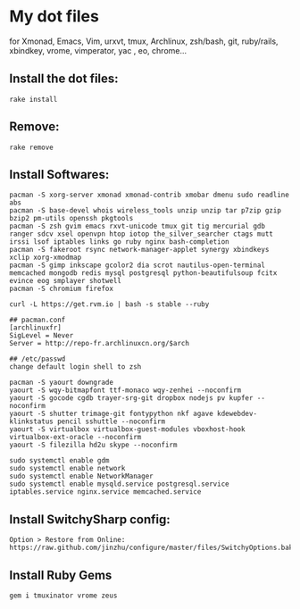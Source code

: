# My dot files

  for Xmonad, Emacs, Vim, urxvt, tmux, Archlinux, zsh/bash, git, ruby/rails, xbindkey, vrome, vimperator, yac , eo, chrome...

## Install the dot files:

    rake install

## Remove:

    rake remove

## Install Softwares:

    pacman -S xorg-server xmonad xmonad-contrib xmobar dmenu sudo readline abs
    pacman -S base-devel whois wireless_tools unzip unzip tar p7zip gzip bzip2 pm-utils openssh pkgtools
    pacman -S zsh gvim emacs rxvt-unicode tmux git tig mercurial gdb ranger sdcv xsel openvpn htop iotop the_silver_searcher ctags mutt irssi lsof iptables links go ruby nginx bash-completion
    pacman -S fakeroot rsync network-manager-applet synergy xbindkeys xclip xorg-xmodmap
    pacman -S gimp inkscape gcolor2 dia scrot nautilus-open-terminal memcached mongodb redis mysql postgresql python-beautifulsoup fcitx evince eog smplayer shotwell
    pacman -S chromium firefox

    curl -L https://get.rvm.io | bash -s stable --ruby

    ## pacman.conf
    [archlinuxfr]
    SigLevel = Never
    Server = http://repo-fr.archlinuxcn.org/$arch

    ## /etc/passwd
    change default login shell to zsh

    pacman -S yaourt downgrade
    yaourt -S wqy-bitmapfont ttf-monaco wqy-zenhei --noconfirm
    yaourt -S gocode cgdb trayer-srg-git dropbox nodejs pv kupfer --noconfirm
    yaourt -S shutter trimage-git fontypython nkf agave kdewebdev-klinkstatus pencil sshuttle --noconfirm
    yaourt -S virtualbox virtualbox-guest-modules vboxhost-hook virtualbox-ext-oracle --noconfirm
    yaourt -S filezilla hd2u skype --noconfirm

    sudo systemctl enable gdm
    sudo systemctl enable network
    sudo systemctl enable NetworkManager
    sudo systemctl enable mysqld.service postgresql.service iptables.service nginx.service memcached.service


## Install SwitchySharp config:

    Option > Restore from Online: https://raw.github.com/jinzhu/configure/master/files/SwitchyOptions.bak

## Install Ruby Gems

    gem i tmuxinator vrome zeus
